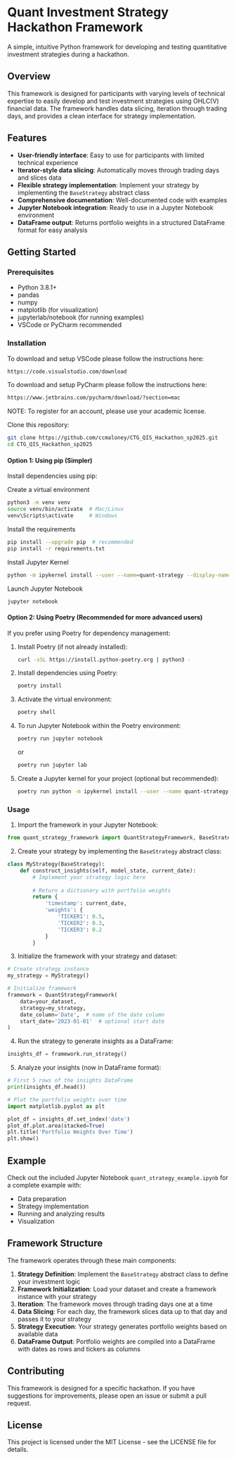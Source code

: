 # Quant Investment Strategy Hackathon Framework

A simple, intuitive Python framework for developing and testing quantitative investment strategies during a hackathon.

## Overview

This framework is designed for participants with varying levels of technical expertise to easily develop and test investment strategies using OHLC(V) financial data. The framework handles data slicing, iteration through trading days, and provides a clean interface for strategy implementation.

## Features

- **User-friendly interface**: Easy to use for participants with limited technical experience
- **Iterator-style data slicing**: Automatically moves through trading days and slices data
- **Flexible strategy implementation**: Implement your strategy by implementing the `BaseStrategy` abstract class
- **Comprehensive documentation**: Well-documented code with examples
- **Jupyter Notebook integration**: Ready to use in a Jupyter Notebook environment
- **DataFrame output**: Returns portfolio weights in a structured DataFrame format for easy analysis

## Getting Started

### Prerequisites

- Python 3.8.1+
- pandas
- numpy
- matplotlib (for visualization)
- jupyterlab/notebook (for running examples)
- VSCode or PyCharm recommended

### Installation


To download and setup VSCode please follow the instructions here:

```bash
https://code.visualstudio.com/download
```

To download and setup PyCharm please follow the instructions here:

```bash
https://www.jetbrains.com/pycharm/download/?section=mac
```

NOTE: To register for an account, please use your academic license.

Clone this repository:

```bash
git clone https://github.com/ccmaloney/CTG_QIS_Hackathon_sp2025.git
cd CTG_QIS_Hackathon_sp2025
```

#### Option 1: Using pip (Simpler)

Install dependencies using pip:

Create a virtual environment

```bash
python3 -m venv venv
source venv/bin/activate  # Mac/Linux
venv\Scripts\activate     # Windows
```

Install the requirements

```bash
pip install --upgrade pip  # recommended
pip install -r requirements.txt
```

Install Jupyter Kernel

```bash
python -m ipykernel install --user --name=quant-strategy --display-name "Quant Strategy"
```

Launch Jupyter Notebook

```bash
jupyter notebook
```

#### Option 2: Using Poetry (Recommended for more advanced users)

If you prefer using Poetry for dependency management:

1. Install Poetry (if not already installed):
   ```bash
   curl -sSL https://install.python-poetry.org | python3 -
   ```

2. Install dependencies using Poetry:
   ```bash
   poetry install
   ```

3. Activate the virtual environment:
   ```bash
   poetry shell
   ```

4. To run Jupyter Notebook within the Poetry environment:
   ```bash
   poetry run jupyter notebook
   ```
   or
   ```bash
   poetry run jupyter lab
   ```

5. Create a Jupyter kernel for your project (optional but recommended):
   ```bash
   poetry run python -m ipykernel install --user --name quant-strategy --display-name "Quant Strategy"
   ```

### Usage

1. Import the framework in your Jupyter Notebook:

```python
from quant_strategy_framework import QuantStrategyFramework, BaseStrategy
```

2. Create your strategy by implementing the `BaseStrategy` abstract class:

```python
class MyStrategy(BaseStrategy):
    def construct_insights(self, model_state, current_date):
        # Implement your strategy logic here
        
        # Return a dictionary with portfolio weights
        return {
            'timestamp': current_date,
            'weights': {
                'TICKER1': 0.5,
                'TICKER2': 0.3,
                'TICKER3': 0.2
            }
        }
```

3. Initialize the framework with your strategy and dataset:

```python
# Create strategy instance
my_strategy = MyStrategy()

# Initialize framework
framework = QuantStrategyFramework(
    data=your_dataset,
    strategy=my_strategy,
    date_column='Date',  # name of the date column
    start_date='2023-01-01'  # optional start date
)
```

4. Run the strategy to generate insights as a DataFrame:

```python
insights_df = framework.run_strategy()
```

5. Analyze your insights (now in DataFrame format):

```python
# First 5 rows of the insights DataFrame
print(insights_df.head())

# Plot the portfolio weights over time
import matplotlib.pyplot as plt

plot_df = insights_df.set_index('date')
plot_df.plot.area(stacked=True)
plt.title('Portfolio Weights Over Time')
plt.show()
```

## Example

Check out the included Jupyter Notebook `quant_strategy_example.ipynb` for a complete example with:
- Data preparation
- Strategy implementation
- Running and analyzing results
- Visualization

## Framework Structure

The framework operates through these main components:

1. **Strategy Definition**: Implement the `BaseStrategy` abstract class to define your investment logic
2. **Framework Initialization**: Load your dataset and create a framework instance with your strategy
3. **Iteration**: The framework moves through trading days one at a time
4. **Data Slicing**: For each day, the framework slices data up to that day and passes it to your strategy
5. **Strategy Execution**: Your strategy generates portfolio weights based on available data
6. **DataFrame Output**: Portfolio weights are compiled into a DataFrame with dates as rows and tickers as columns

## Contributing

This framework is designed for a specific hackathon. If you have suggestions for improvements, please open an issue or submit a pull request.

## License

This project is licensed under the MIT License - see the LICENSE file for details.
